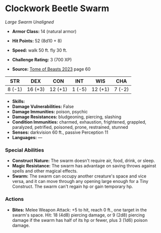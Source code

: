 # Clockwork Beetle Swarm

*Large* *Swarm* *Unaligned*

- **Armor Class:** 14 (natural armor)
- **Hit Points:** 52 (8d10 + 8)
- **Speed:** walk 50 ft. fly 30 ft.

- **Challenge Rating:** 3 (700 XP)
- **Source:** [Tome of Beasts 2023](https://koboldpress.com/kpstore/product/tome-of-beasts-1-2023-edition/) page 60

| STR | DEX | CON | INT | WIS | CHA |
| --- | --- | --- | --- | --- | --- |
| 8 (-1) | 16 (+3) | 12 (+1) | 1 (-5) | 12 (+1) | 7 (-2) |

- **Skills:** 
- **Damage Vulnerabilities:** False
- **Damage Immunities:** poison, psychic
- **Damage Resistances:** bludgeoning, piercing, slashing
- **Condition Immunities:** charmed, exhaustion, frightened, grappled, paralyzed, petrified, poisoned, prone, restrained, stunned
- **Senses:** darkvision 60 ft., passive Perception 11
- **Languages:** —

### Special Abilities

- **Construct Nature:** The swarm doesn't require air, food, drink, or sleep.
- **Magic Resistance:** The swarm has advantage on saving throws against spells and other magical effects.
- **Swarm:** The swarm can occupy another creature's space and vice versa, and it can move through any opening large enough for a Tiny Construct. The swarm can't regain hp or gain temporary hp.

### Actions

- **Bites:** Melee Weapon Attack: +5 to hit, reach 0 ft., one target in the swarm's space. Hit: 18 (4d8) piercing damage, or 9 (2d8) piercing damage if the swarm has half of its hp or fewer, plus 3 (1d6) poison damage.
